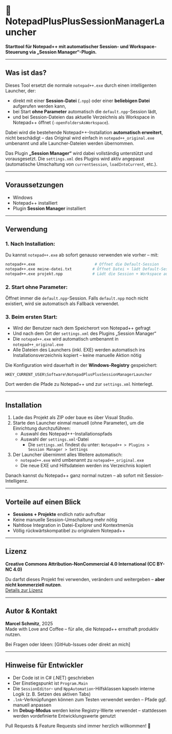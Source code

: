 # 📝 NotepadPlusPlusSessionManagerLauncher
**Starttool für Notepad++ mit automatischer Session- und Workspace-Steuerung via „Session Manager“-Plugin.**

---

## Was ist das?

Dieses Tool ersetzt die normale `notepad++.exe` durch einen intelligenten Launcher, der:

- direkt mit einer **Session-Datei** (`.npp`) oder einer **beliebigen Datei** aufgerufen werden kann,
- bei Start **ohne Parameter** automatisch die `default.npp`-Session lädt,
- und bei Session-Dateien das aktuelle Verzeichnis als Workspace in Notepad++ öffnet (`-openFoldersAsWorkspace`).

Dabei wird die bestehende Notepad++-Installation **automatisch erweitert**, nicht beschädigt – das Original wird einfach in `notepad++_original.exe` umbenannt und alle Launcher-Dateien werden übernommen.

Das Plugin **„Session Manager“** wird dabei vollständig unterstützt und vorausgesetzt. Die `settings.xml` des Plugins wird aktiv angepasst (automatische Umschaltung von `currentSession`, `loadIntoCurrent`, etc.).

---

## Voraussetzungen

- Windows
- Notepad++ installiert
- Plugin **Session Manager** installiert
  
---

## Verwendung

### 1. Nach Installation:
Du kannst `notepad++.exe` ab sofort genauso verwenden wie vorher – mit:

```sh
notepad++.exe                          # Öffnet die Default-Session
notepad++.exe meine-datei.txt         # Öffnet Datei + lädt Default-Session
notepad++.exe projekt.npp             # Lädt die Session + Workspace aus dem Pfad
```

### 2. Start ohne Parameter:
Öffnet immer die `default.npp`-Session. Falls `default.npp` noch nicht existiert, wird sie automatisch als Fallback verwendet.

### 3. Beim ersten Start:
- Wird der Benutzer nach dem Speicherort von Notepad++ gefragt
- Und nach dem Ort der `settings.xml` des Plugins „Session Manager“
- Die `notepad++.exe` wird automatisch umbenannt in `notepad++_original.exe`
- Alle Dateien des Launchers (inkl. EXE) werden automatisch ins Installationsverzeichnis kopiert – keine manuelle Aktion nötig

Die Konfiguration wird dauerhaft in der **Windows-Registry** gespeichert:
```
HKEY_CURRENT_USER\Software\NotepadPlusPlusSessionManagerLauncher
```
Dort werden die Pfade zu Notepad++ und zur `settings.xml` hinterlegt.

---

## Installation

1. Lade das Projekt als ZIP oder baue es über Visual Studio.
2. Starte den Launcher einmal manuell (ohne Parameter), um die Einrichtung durchzuführen:
   - Auswahl des Notepad++-Installationspfads
   - Auswahl der `settings.xml`-Datei
     - Die `settings.xml` findest du unter:  `Notepad++ > Plugins > Session Manager > Settings`
3. Der Launcher übernimmt alles Weitere automatisch:
   - `notepad++.exe` wird umbenannt zu `notepad++_original.exe`
   - Die neue EXE und Hilfsdateien werden ins Verzeichnis kopiert

Danach kannst du Notepad++ ganz normal nutzen – ab sofort mit Session-Intelligenz.

---

## Vorteile auf einen Blick

- **Sessions + Projekte** endlich nativ aufrufbar
- Keine manuelle Session-Umschaltung mehr nötig
- Nahtlose Integration in Datei-Explorer und Kontextmenüs
- Völlig rückwärtskompatibel zu originalem Notepad++

---

## Lizenz

**Creative Commons Attribution-NonCommercial 4.0 International (CC BY-NC 4.0)**

Du darfst dieses Projekt frei verwenden, verändern und weitergeben – **aber nicht kommerziell nutzen**.  
[Details zur Lizenz](https://creativecommons.org/licenses/by-nc/4.0/)

---

## Autor & Kontakt

**Marcel Schmitz**, 2025  
Made with Love and Coffee – für alle, die Notepad++ ernsthaft produktiv nutzen.

Bei Fragen oder Ideen: [GitHub-Issues oder direkt an mich]

---

## Hinweise für Entwickler

- Der Code ist in C# (.NET) geschrieben
- Der Einstiegspunkt ist `Program.Main`
- Die `SessionEditor`- und `NppAutomation`-Hilfsklassen kapseln interne Logik (z. B. Setzen des aktiven Tabs)
- `.lnk`-Verknüpfungen können zum Testen verwendet werden – Pfade ggf. manuell anpassen
- Im **Debug-Modus** werden keine Registry-Werte verwendet – stattdessen werden vordefinierte Entwicklungswerte genutzt

Pull Requests & Feature Requests sind immer herzlich willkommen! 🎉
